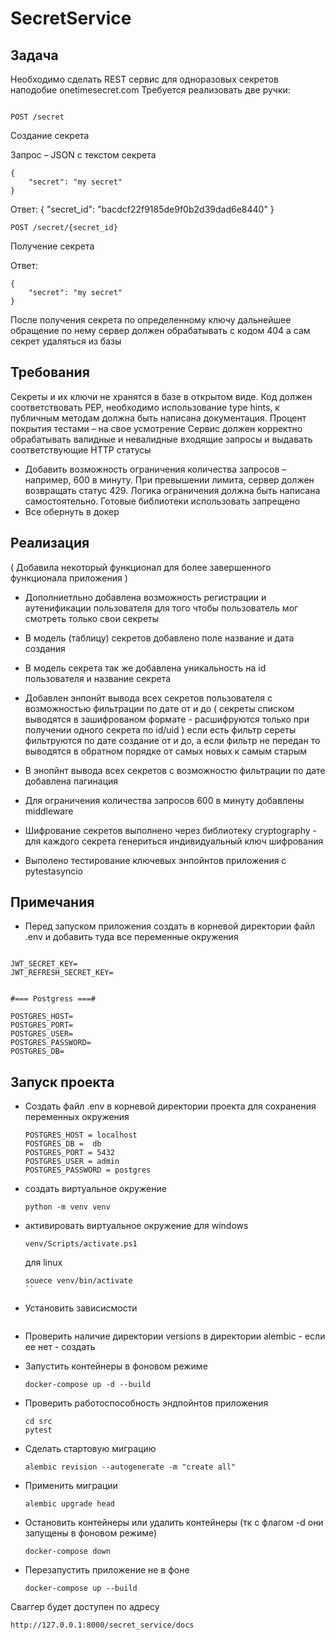 # SecretService

## Задача 

Необходимо сделать REST сервис для одноразовых 
секретов наподобие onetimesecret.com
Требуется реализовать две ручки:
```

POST /secret
```
Создание секрета

Запрос – JSON с текстом секрета
```
{
    "secret": "my secret"
}
```

Ответ:
{
    "secret_id": "bacdcf22f9185de9f0b2d39dad6e8440"
}

```
POST /secret/{secret_id}
```
Получение секрета 

Ответ:
```
{
    "secret": "my secret"
}
```

После получения секрета по определенному ключу дальнейшее обращение по нему сервер должен обрабатывать с кодом 404 а сам секрет удаляться из базы


## Требования 

Секреты и их ключи не хранятся в базе в открытом виде.
Код должен соответствовать PEP, необходимо использование type hints, к публичным методам должна быть написана документация.
Процент покрытия тестами – на свое усмотрение
Сервис должен корректно обрабатывать валидные и невалидные входящие запросы и выдавать соответствующие HTTP статусы
* Добавить возможность ограничения количества запросов – например, 600 в минуту. При превышении лимита, сервер должен возвращать статус 429. Логика ограничения должна быть написана самостоятельно. Готовые библиотеки использовать запрещено
* Все обернуть в докер

## Реализация 
( Добавила некоторый функционал для более завершенного функционала приложения )

* Дополниетльно добавлена возможность регистрации и аутенификации пользователя для того чтобы пользователь мог смотреть только свои секреты

* В модель (таблицу) секретов добавлено поле название и дата создания 

* В модель секрета так же добавлена уникальность на id пользователя и название секрета

* Добавлен энпонйт вывода всех секретов пользователя с возможностью фильтрации  по дате  от и до (
    секреты списком выводятся в зашифрованом формате - расшифруются только при получении одного секрета по id/uid
)
    если есть фильтр сереты фильтруются по дате создание от и до, а если фильтр не передан то выводятся в обратном порядке от самых новых к самым старым


* В энопйнт вывода всех секретов с возможностю фильтрации по дате добавлена пагинация

* Для ограничения количества запросов 600 в минуту добавлены   middleware

* Шифрование секретов выполнено через библиотеку cryptography - для каждого секрета генериться индивидуальный ключ шифрования 

* Выполено тестирование ключевых энпойнтов приложения с pytestasyncio


## Примечания

* Перед запуском приложения создать в корневой директории файл .env и добавить туда все переменные окружения
```#=== JWT ===#

JWT_SECRET_KEY=   
JWT_REFRESH_SECRET_KEY=


#=== Postgress ===#

POSTGRES_HOST=
POSTGRES_PORT=
POSTGRES_USER=
POSTGRES_PASSWORD=
POSTGRES_DB= 
```
## Запуск проекта 

* Создать файл .env в корневой директории проекта для сохранения переменных окружения
    ```
    POSTGRES_HOST = localhost
    POSTGRES_DB =  db
    POSTGRES_PORT = 5432
    POSTGRES_USER = admin
    POSTGRES_PASSWORD = postgres
    ```
* создать виртуальное окружение 
    ```
    python -m venv venv
    ```
* активировать виртуальное окружение
    для windows 
    ```
    venv/Scripts/activate.ps1
    ```

    для linux
    ```
    souece venv/bin/activate
    ``

* Установить зависисмости 
    ```pip install -r requirements.txt
    ```
* Проверить наличие директории versions в директории alembic - если ее нет - создать

* Запустить контейнеры в фоновом режиме 
  ```
  docker-compose up -d --build
  ```
* Проверить работоспособность эндпойнтов приложения
   ```
   cd src
   pytest
   ```
* Сделать стартовую миграцию 
   ```
   alembic revision --autogenerate -m "create all"
   ```

* Применить миграции
    ```
    alembic upgrade head
    ```
* Остановить контейнеры или удалить контейнеры (тк с флагом -d они запущены в фоновом режиме)
    ``` 
    docker-compose down

    ```
* Перезапустить приложение не в фоне 
    ```
    docker-compose up --build

    ```
Сваггер будет доступен по адресу 
```
http://127.0.0.1:8000/secret_service/docs
```
